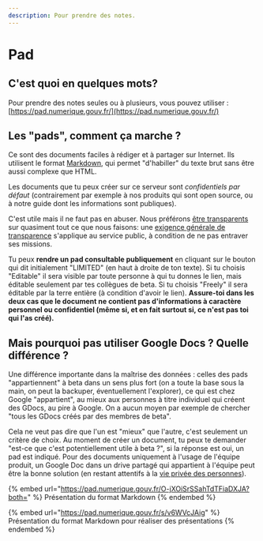 ```yaml
---
description: Pour prendre des notes.
---
```


# Pad

## C'est quoi en quelques mots?

Pour prendre des notes seules ou à plusieurs, vous pouvez utiliser : [https://pad.numerique.gouv.fr/](https://pad.numerique.gouv.fr/)

## Les "pads", comment ça marche ?

Ce sont des documents faciles à rédiger et à partager sur Internet. Ils utilisent le format [Markdown](https://fr.wikipedia.org/wiki/Markdown), qui permet "d'habiller" du texte brut sans être aussi complexe que HTML.

Les documents que tu peux créer sur ce serveur sont _confidentiels par défaut_ (contrairement par exemple à nos produits qui sont open source, ou à notre guide dont les informations sont publiques).

C'est utile mais il ne faut pas en abuser. Nous préférons [être transparents](https://guides.etalab.gouv.fr/juridique/opendata/#qu-est-ce-que-l-open-data) sur quasiment tout ce que nous faisons: une [exigence générale de transparence](https://www.conseil-etat.fr/actualites/discours-et-interventions/transparence-et-efficacite-de-l-action-publique) s'applique au service public, à condition de ne pas entraver ses missions.

Tu peux **rendre un pad consultable publiquement** en cliquant sur le bouton qui dit initialement "LIMITED" (en haut à droite de ton texte). Si tu choisis "Editable" il sera visible par toute personne à qui tu donnes le lien, mais éditable seulement par tes collègues de beta. Si tu choisis "Freely" il sera éditable par la terre entière (à condition d'avoir le lien). **Assure-toi dans les deux cas que le document ne contient pas d'informations à caractère personnel ou confidentiel (même si, et en fait surtout si, ce n'est pas toi qui l'as créé).**

## Mais pourquoi pas utiliser Google Docs ? Quelle différence ?

Une différence importante dans la maîtrise des données : celles des pads "appartiennent" à beta dans un sens plus fort (on a toute la base sous la main, on peut la backuper, éventuellement l'explorer), ce qui est chez Google "appartient", au mieux aux personnes à titre individuel qui créent des GDocs, au pire à Google. On a aucun moyen par exemple de chercher "tous les GDocs créés par des membres de beta".

Cela ne veut pas dire que l'un est "mieux" que l'autre, c'est seulement un critère de choix. Au moment de créer un document, tu peux te demander "est-ce que c'est potentiellement utile à beta ?", si la réponse est oui, un pad est indiqué. Pour des documents uniquement à l'usage de l'équipe produit, un Google Doc dans un drive partagé qui appartient à l'équipe peut être la bonne solution (en restant attentifs à la [vie privée des personnes](https://github.com/betagouv/doc.incubateur.net-communaute/tree/5d2700237a9d080612a23b44eb159ea770a3310b/communaute/outils/guide-rgpd-et-securite/README.md)).

{% embed url="https://pad.numerique.gouv.fr/O-jXOiSrSSahTdTFiaDXJA?both=" %}
Présentation du format Markdown
{% endembed %}

{% embed url="https://pad.numerique.gouv.fr/s/v6WVcJAig" %}
Présentation du format Markdown pour réaliser des présentations
{% endembed %}
